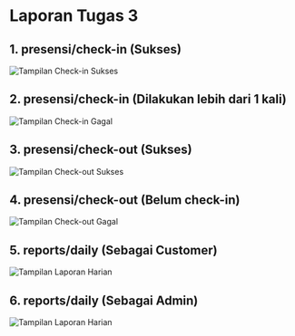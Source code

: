 # Laporan Tugas 3

## 1. presensi/check-in (Sukses)

![Tampilan Check-in Sukses](<Screenshot(95).png>)

## 2. presensi/check-in (Dilakukan lebih dari 1 kali)

![Tampilan Check-in Gagal](<Screenshot(96).png>)

## 3. presensi/check-out (Sukses)

![Tampilan Check-out Sukses](<Screenshot(97).png>)

## 4. presensi/check-out (Belum check-in)

![Tampilan Check-out Gagal](<Screenshot(98).png>)

## 5. reports/daily (Sebagai Customer)

![Tampilan Laporan Harian](<Screenshot(99).png>)

## 6. reports/daily (Sebagai Admin)

![Tampilan Laporan Harian](<Screenshot(100).png>)

